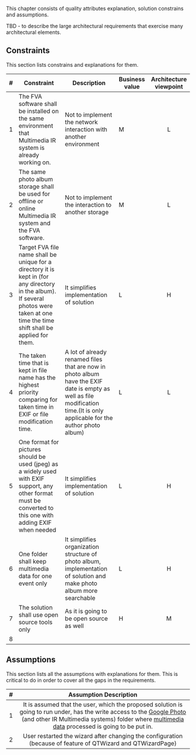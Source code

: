 This chapter consists of quality attributes explanation, solution constrains and assumptions. 

TBD - to describe the large architectural requirements that exercise many architectural elements.

## Constraints
This section lists constrains and explanations for them. 

| # | Constraint  | Description | Business value | Architecture viewpoint |
| - | ------------------------|----|----|:--------------:|
| 1 | The FVA software shall be installed on the same environment that Multimedia IR system is already working on. | Not to implement the network interaction with another environment | M | L |
| 2 | The same photo album storage shall be used for offline or online Multimedia IR system and the FVA software. | Not to implement the interaction to another storage | M | L |
| 3 | Target FVA file name shall be unique for a directory it is kept in (for any directory in the album). If several photos were taken at one time the time shift shall be applied for them. | It simplifies implementation of solution | L | H |
| 4 | The taken time that is kept in file name has the highest priority comparing for taken time in EXIF or file modification time. | A lot of already renamed files that are now in photo album have the EXIF date is empty as well as file modification time.(It is only applicable for the author photo album) | L | L |
| 5 | One format for pictures should be used (jpeg) as a widely used with EXIF support, any other format must be converted to this one with adding EXIF when needed | It simplifies implementation of solution | L | H |
| 6 | One folder shall keep multimedia data for one event only | It simplifies organization structure of photo album, implementation of solution and make photo album more searchable  | L | H |
| 7 | The solution shall use open source tools only | As it is going to be open source as well | H | M |
| 8 |  |  |  |  |

## Assumptions
This section lists all the assumptions with explanations for them. 
This is critical to do in order to cover all the gaps in the requirements.

| # | Assumption Description  | 
| - |:--------------:|
| 1 | It is assumed that the user, which the proposed solution is going to run under, has the write access to the [Google Photo](https://en.wikipedia.org/wiki/Google_Photos) (and other IR Multimedia systems) folder where [multimedia data](https://link.springer.com/referenceworkentry/10.1007%2F978-0-387-39940-9_1008) processed is going to be put in. | 
| 2 | User restarted the wizard after changing the configuration (because of feature of QTWizard and QTWizardPage) |